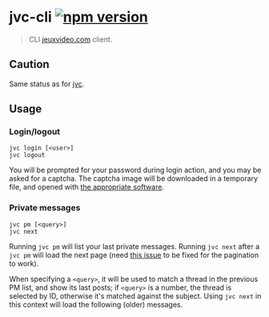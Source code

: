 # jvc-cli [![npm version](http://img.shields.io/npm/v/jvc-cli.svg?style=flat-square)](https://www.npmjs.org/package/jvc-cli)

> CLI [jeuxvideo.com] client.

[jeuxvideo.com]: https://www.jeuxvideo.com/

Caution
-------

Same status as for [jvc](https://github.com/valeriangalliat/jvc#caution).

Usage
-----

### Login/logout

```
jvc login [<user>]
jvc logout
```

You will be prompted for your password during login action, and you may
be asked for a captcha. The captcha image will be downloaded in a
temporary file, and opened with [the appropriate software][open].

[open]: https://www.npmjs.com/package/open

### Private messages

```
jvc pm [<query>]
jvc next
```

Running `jvc pm` will list your last private messages. Running `jvc
next` after a `jvc pm` will load the next page (need [this issue][#1016]
to be fixed for the pagination to work).

[#1016]: https://github.com/babel/babel/issues/1016

When specifying a `<query>`, it will be used to match a thread in the
previous PM list, and show its last posts; if `<query>` is a number, the
thread is selected by ID, otherwise it's matched against the subject.
Using `jvc next` in this context will load the following (older)
messages.
